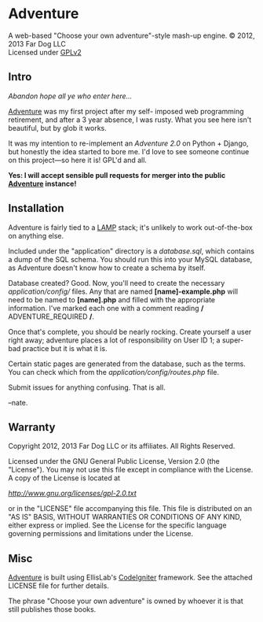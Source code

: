 Adventure
=========

A web-based "Choose your own adventure"-style mash-up engine.
&copy; 2012, 2013 Far Dog LLC  
Licensed under [GPLv2](http://www.gnu.org/licenses/gpl-2.0.txt)


Intro
-----

*Abandon hope all ye who enter here…*

[Adventure](http://adventure.fardogllc.com) was my first project after my self-
imposed web programming retirement, and after a 3 year absence, I was rusty.
What you see here isn't beautiful, but by glob it works.

It was my intention to re-implement an *Adventure 2.0* on Python + Django, but
honestly the idea started to bore me. I'd love to see someone continue on this
project—so here it is! GPL'd and all.

**Yes: I will accept sensible pull requests for merger into the public
[Adventure](http://adventure.fardogllc.com) instance!**


Installation
------------

Adventure is fairly tied to a 
[LAMP](http://en.wikipedia.org/wiki/LAMP_(software_bundle)) stack; it's unlikely
to work out-of-the-box on anything else.

Included under the "application" directory is a *database.sql*, which contains
a dump of the SQL schema. You should run this into your MySQL database, as
Adventure doesn't know how to create a schema by itself.

Database created? Good. Now, you'll need to create the necessary
*application/config/* files. Any that are named **[name]-example.php** will
need to be named to **[name].php** and filled with the appropriate information.
I've marked each one with a comment reading **/** ADVENTURE_REQUIRED **/**.

Once that's complete, you should be nearly rocking. Create yourself a user right
away; adventure places a lot of responsibility on User ID 1; a super-bad
practice but it is what it is.

Certain static pages are generated from the database, such as the terms. You can
check which from the *application/config/routes.php* file.

Submit issues for anything confusing. That is all.

–nate.


Warranty
--------

Copyright 2012, 2013 Far Dog LLC or its affiliates. All Rights Reserved.

Licensed under the GNU General Public License, Version 2.0 (the "License").
You may not use this file except in compliance with the License.
A copy of the License is located at

*http://www.gnu.org/licenses/gpl-2.0.txt*

or in the "LICENSE" file accompanying this file. This file is distributed
on an "AS IS" BASIS, WITHOUT WARRANTIES OR CONDITIONS OF ANY KIND, either
express or implied. See the License for the specific language governing
permissions and limitations under the License.


Misc
----

[Adventure](http://adventure.fardogllc.com) is built using EllisLab's
[CodeIgniter](http://ellislab.com/codeigniter) framework. See the attached
LICENSE file for further details.

The phrase "Choose your own adventure" is owned by whoever it is that still
publishes those books.